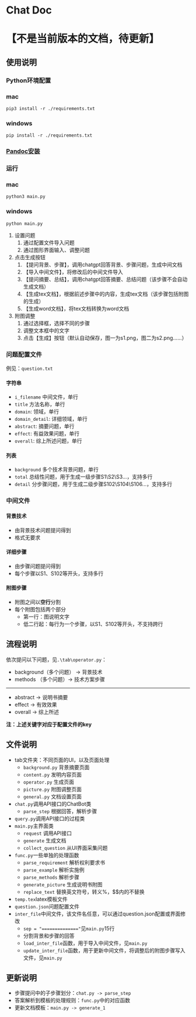 # Chat Doc

# 【不是当前版本的文档，待更新】
## 使用说明

### Python环境配置

### mac

```
pip3 install -r ./requirements.txt 
```

### windows

```angular2html
pip install -r ./requirements.txt 
```
### [Pandoc安装](https://pandoc.org/installing.html)

### 运行

### mac

```
python3 main.py
```

### windows

```angular2html
python main.py
```

1. 设置问题
   1. 通过配置文件导入问题
   2. 通过图形界面输入、调整问题
2. 点击生成按钮
   1. 【提问背景、步骤】，调用chatgpt回答背景、步骤问题，生成中间文档
   2. 【导入中间文件】，将修改后的中间文件导入
   3. 【提问摘要、总结】，调用chatgpt回答摘要、总结问题（该步骤不会自动生成文档）
   4. 【生成tex文档】，根据前述步骤中的内容，生成tex文档（该步骤包括附图的生成）
   5. 【生成word文档】，将tex文档转换为word文档
3. 附图调整
   1. 通过选择框，选择不同的步骤
   2. 调整文本框中的文字
   3. 点击【生成】按钮（默认自动保存，图一为s1.png，图二为s2.png......）

### 问题配置文件
例见：`question.txt`
#### 字符串
* `i_filename` 中间文件，单行
* `title` 方法名称，单行
* `domain`: 领域，单行
* `domain_detail`: 详细领域，单行
* `abstract`: 摘要问题，单行
* `effect`: 有益效果问题，单行
* `overall`: 综上所述问题，单行
#### 列表
* `background` 多个技术背景问题，单行
* `total` 总结性问题，用于生成一级步骤S1\S2\S3...，支持多行
* `detail` 分步骤问题，用于生成二级步骤S102\S104\S106...，支持多行
### 中间文件
#### 背景技术
* 由背景技术问题提问得到
* 格式无要求
#### 详细步骤
* 由步骤问题提问得到
* 每个步骤以S1、S102等开头，支持多行
#### 附图步骤
* 附图之间以**空行**分割
* 每个附图包括两个部分
  * 第一行：图说明文字
  * 低二行起：每行为一个步骤，以S1、S102等开头，不支持跨行

## 流程说明

依次提问以下问题，见`.\tab\operator.py`：
* background（多个问题） -> 背景技术
* methods （多个问题）-> 技术方案步骤
***
* abstract -> 说明书摘要
* effect -> 有效效果
* overall -> 综上所述

**注：上述关键字对应于配置文件的key**

## 文件说明

* tab文件夹：不同页面的UI，以及页面处理
  * `background.py` 背景摘要页面
  * `content.py`    发明内容页面
  * `operator.py`   生成页面
  * `picture.py`    附图调整页面 
  * `general.py`    文档设置页面
* `chat.py`调用API接口的ChatBot类
  * `parse_step` 根据回答，解析步骤
* `query.py`调用API接口的过程类
* `main.py`主界面类
  * `request` 调用API接口
  * `generate` 生成文档
  * `collect_question` 从UI界面采集问题
* `func.py`一些单独的处理函数
  * `parse_requirement` 解析权利要求书
  * `parse_example` 解析实施例
  * `parse_methods` 解析步骤
  * `generate_picture` 生成说明书附图
  * `replace_text` 替换英文符号，转义%，$$内的不替换
* `temp.tex`latex模板文件
* `question.json`问题配置文件
* `inter_file`中间文件，该文件名任意，可以通过question.json配置或界面修改
  * `sep = "=============="`见`main.py`15行
  * 分割背景和步骤的回答
  * `load_inter_file`函数，用于导入中间文件，见`main.py`
  * `update_inter_file`函数，用于更新中间文件，将调整后的附图步骤写入文件，见`main.py`


## 更新说明
* 步骤提问中的子步骤划分：`chat.py -> parse_step`
* 答案解析到模板的处理规则：`func.py`中的对应函数
* 更新文档模板：`main.py -> generate_1`